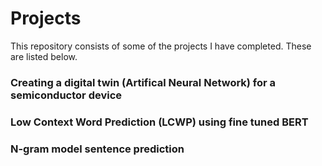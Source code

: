 # Projects

This repository consists of some of the projects I have completed. These are listed below.

### Creating a digital twin (Artifical Neural Network) for a semiconductor device
### Low Context Word Prediction (LCWP) using fine tuned BERT
### N-gram model sentence prediction
